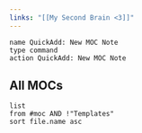 ```yaml
---
links: "[[My Second Brain <3]]"
---
```

```button
name QuickAdd: New MOC Note
type command
action QuickAdd: New MOC Note
```
## All MOCs
```dataview
list
from #moc AND !"Templates"
sort file.name asc
```
